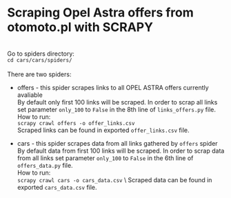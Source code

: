 # Scraping Opel Astra offers from otomoto.pl with SCRAPY
\
Go to spiders directory:\
```cd cars/cars/spiders/```\
\
There are two spiders:  

- offers - this spider scrapes links to all OPEL ASTRA offers currently avaliable\
By default only first 100 links will be scraped. In order to scrap all links set parameter ```only_100``` to ```False``` in the 8th line of ```links_offers.py``` file.  
How to run:\
```scrapy crawl offers -o offer_links.csv```  \
Scraped links can be found in exported ```offer_links.csv``` file.


- cars - this spider scrapes data from all links gathered by ```offers``` spider\
By default data from first 100 links will be scraped. In order to scrap data from all links set parameter ```only_100``` to ```False``` in the 6th line of ```offers_data.py``` file.  
How to run:\
```scrapy crawl cars -o cars_data.csv``` \ 
Scraped data can be found in exported ```cars_data.csv``` file.